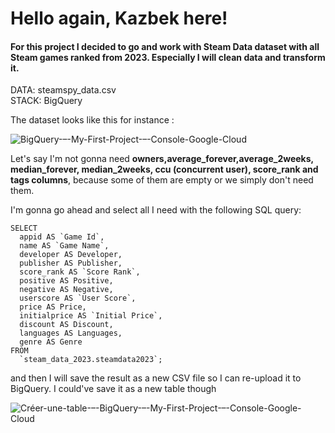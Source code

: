 <h1>Hello again, Kazbek here!</h1>

<h4>For this project I decided to go and work with Steam Data dataset with all Steam games ranked from 2023. Especially I will clean data and transform it.</h4>

DATA: steamspy_data.csv <br/>
STACK: BigQuery <br/>

The dataset looks like this for instance : <br/>

![BigQuery-–-My-First-Project-–-Console-Google-Cloud](https://github.com/schoto/steam_data_2023/assets/69323411/67f54898-acf8-4120-a334-e3c922b261be)
				
Let's say I'm not gonna need <b>owners,average_forever,average_2weeks, median_forever, median_2weeks, ccu (concurrent user), score_rank and tags columns</b>, because some of them are empty or we simply don't need them.

I'm gonna go ahead and select all I need with the following SQL query:

```
SELECT
  appid AS `Game Id`,
  name AS `Game Name`,
  developer AS Developer,
  publisher AS Publisher,
  score_rank AS `Score Rank`,
  positive AS Positive,
  negative AS Negative,
  userscore AS `User Score`,
  price AS Price,
  initialprice AS `Initial Price`,
  discount AS Discount,
  languages AS Languages,
  genre AS Genre
FROM
  `steam_data_2023.steamdata2023`;
```

and then I will save the result as a new CSV file so I can re-upload it to BigQuery. I could've save it as a new table though


![Créer-une-table-–-BigQuery-–-My-First-Project-–-Console-Google-Cloud](https://github.com/schoto/steam_data_2023/assets/69323411/4baa7baa-e22c-4009-b411-f66d13198aa5)

